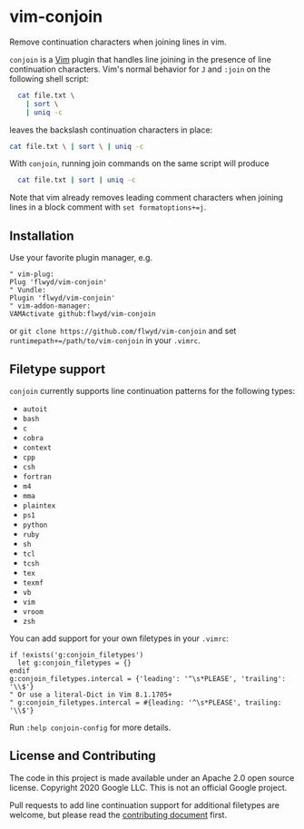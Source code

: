 # vim-conjoin
Remove continuation characters when joining lines in vim.

`conjoin` is a [Vim](https://vim.org/) plugin that handles line joining in the
presence of line continuation characters.  Vim's normal behavior for `J` and
`:join` on the following shell script:

```sh
  cat file.txt \
    | sort \
    | uniq -c
```

leaves the backslash continuation characters in place:

```sh
cat file.txt \ | sort \ | uniq -c
```

With `conjoin`, running join commands on the same script will produce

```sh
  cat file.txt | sort | uniq -c
```

Note that vim already removes leading comment characters when joining lines
in a block comment with `set formatoptions+=j`.

## Installation

Use your favorite plugin manager, e.g.

```vim
" vim-plug:
Plug 'flwyd/vim-conjoin'
" Vundle:
Plugin 'flwyd/vim-conjoin'
" vim-addon-manager:
VAMActivate github:flwyd/vim-conjoin
```

or `git clone https://github.com/flwyd/vim-conjoin` and set
`runtimepath+=/path/to/vim-conjoin` in your `.vimrc`.

## Filetype support

`conjoin` currently supports line continuation patterns for the following types:

*   `autoit`
*   `bash`
*   `c`
*   `cobra`
*   `context`
*   `cpp`
*   `csh`
*   `fortran`
*   `m4`
*   `mma`
*   `plaintex`
*   `ps1`
*   `python`
*   `ruby`
*   `sh`
*   `tcl`
*   `tcsh`
*   `tex`
*   `texmf`
*   `vb`
*   `vim`
*   `vroom`
*   `zsh`

You can add support for your own filetypes in your `.vimrc`:

```vim
if !exists('g:conjoin_filetypes')
  let g:conjoin_filetypes = {}
endif
g:conjoin_filetypes.intercal = {'leading': '^\s*PLEASE', 'trailing': '\\$'}
" Or use a literal-Dict in Vim 8.1.1705+
" g:conjoin_filetypes.intercal = #{leading: '^\s*PLEASE', trailing: '\\$'}
```

Run `:help conjoin-config` for more details.

## License and Contributing

The code in this project is made available under an Apache 2.0 open source
license.  Copyright 2020 Google LLC.  This is not an official Google project.

Pull requests to add line continuation support for additional filetypes are
welcome, but please read the [contributing document](CONTRIBUTING.md) first.
